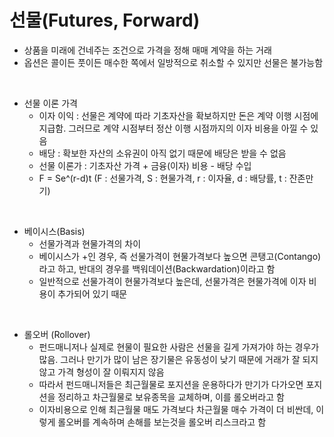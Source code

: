 # 선물(Futures, Forward)

* 상품을 미래에 건네주는 조건으로 가격을 정해 매매 계약을 하는 거래
* 옵션은 콜이든 풋이든 매수한 쪽에서 일방적으로 취소할 수 있지만 선물은 불가능함

</br>

* 선물 이론 가격
  * 이자 이익 : 선물은 계약에 따라 기초자산을 확보하지만 돈은 계약 이행 시점에 지급함. 그러므로 계약 시점부터 정산 이행 시점까지의 이자 비용을 아낄 수 있음
  * 배당 : 확보한 자산의 소유권이 아직 없기 때문에 배당은 받을 수 없음
  * 선물 이론가 : 기초자산 가격 + 금융(이자) 비용 - 배당 수입
  * F = Se^(r-d)t (F : 선물가격, S : 현물가격, r : 이자율, d : 배당률, t : 잔존만기)

</br>

* 베이시스(Basis)
  * 선물가격과 현물가격의 차이
  * 베이시스가 +인 경우, 즉 선물가격이 현물가격보다 높으면 콘탱고(Contango)라고 하고, 반대의 경우를 백워데이션(Backwardation)이라고 함
  * 일반적으로 선물가격이 현물가격보다 높은데, 선물가격은 현물가격에 이자 비용이 추가되어 있기 때문

</br>

* 롤오버 (Rollover)
  * 펀드매니저나 실제로 현물이 필요한 사람은 선물을 길게 가져가야 하는 경우가 많음. 그러나 만기가 많이 남은 장기물은 유동성이 낮기 때문에 거래가 잘 되지 않고 가격 형성이 잘 이뤄지지 않음
  * 따라서 펀드매니저들은 최근월물로 포지션을 운용하다가 만기가 다가오면 포지션을 정리하고 차근월물로 보유종목을 교체하며, 이를 롤오버라고 함
  * 이자비용으로 인해 최근월물 매도 가격보다 차근월물 매수 가격이 더 비싼데, 이렇게 롤오버를 계속하며 손해를 보는것을 롤오버 리스크라고 함
